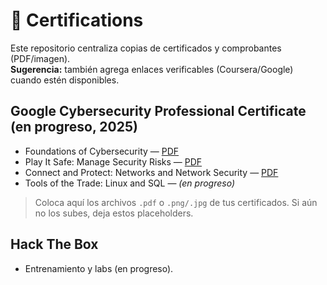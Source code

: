 # 📜 Certifications

Este repositorio centraliza copias de certificados y comprobantes (PDF/imagen).  
**Sugerencia:** también agrega enlaces verificables (Coursera/Google) cuando estén disponibles.

## Google Cybersecurity Professional Certificate (en progreso, 2025)
- Foundations of Cybersecurity — [PDF](./Foundations_of_Cybersecurity.pdf) 
- Play It Safe: Manage Security Risks — [PDF](./Play_It_Safe.pdf)
- Connect and Protect: Networks and Network Security — [PDF](./Connect_and_Protect.pdf)
- Tools of the Trade: Linux and SQL — *(en progreso)*

> Coloca aquí los archivos `.pdf` o `.png/.jpg` de tus certificados. Si aún no los subes, deja estos placeholders.

## Hack The Box
- Entrenamiento y labs (en progreso).
